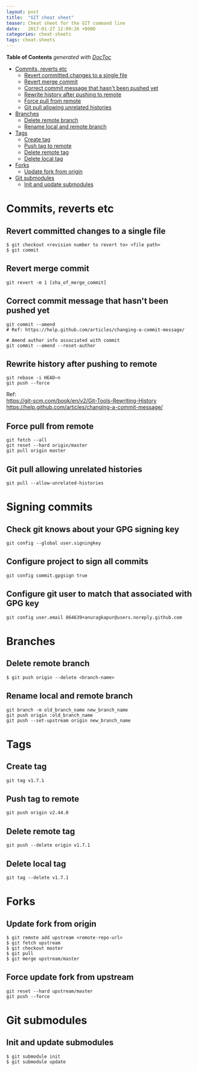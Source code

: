```yaml
---
layout: post
title:  "GIT cheat sheet"
teaser: Cheat sheet for the GIT command line
date:   2017-01-27 12:09:26 +0000
categories: cheat-sheets
tags: cheat-sheets
---
```


<!-- START doctoc generated TOC please keep comment here to allow auto update -->
<!-- DON'T EDIT THIS SECTION, INSTEAD RE-RUN doctoc TO UPDATE -->
**Table of Contents**  *generated with [DocToc](https://github.com/thlorenz/doctoc)*

- [Commits, reverts etc](#commits-reverts-etc)
  - [Revert committed changes to a single file](#revert-committed-changes-to-a-single-file)
  - [Revert merge commit](#revert-merge-commit)
  - [Correct commit message that hasn't been pushed yet](#correct-commit-message-that-hasnt-been-pushed-yet)
  - [Rewrite history after pushing to remote](#rewrite-history-after-pushing-to-remote)
  - [Force pull from remote](#force-pull-from-remote)
  - [Git pull allowing unrelated histories](#git-pull-allowing-unrelated-histories)
- [Branches](#branches)
  - [Delete remote branch](#delete-remote-branch)
  - [Rename local and remote branch](#rename-local-and-remote-branch)
- [Tags](#tags)
  - [Create tag](#create-tag)
  - [Push tag to remote](#push-tag-to-remote)
  - [Delete remote tag](#delete-remote-tag)
  - [Delete local tag](#delete-local-tag)
- [Forks](#forks)
  - [Update fork from origin](#update-fork-from-origin)
- [Git submodules](#git-submodules)
  - [Init and update submodules](#init-and-update-submodules)

<!-- END doctoc generated TOC please keep comment here to allow auto update -->

# Commits, reverts etc

## Revert committed changes to a single file
```shell
$ git checkout <revision number to revert to> <file path>
$ git commit
```

## Revert merge commit
```shell
git revert -m 1 [sha_of_merge_commit]
```

## Correct commit message that hasn't been pushed yet
```shell
git commit --amend
# Ref: https://help.github.com/articles/changing-a-commit-message/

# Amend author info associated with commit
git commit --amend --reset-author
```

## Rewrite history after pushing to remote
```shell
git rebase -i HEAD~n
git push --force
```
Ref:     
https://git-scm.com/book/en/v2/Git-Tools-Rewriting-History        
https://help.github.com/articles/changing-a-commit-message/

## Force pull from remote
```shell
git fetch --all
git reset --hard origin/master
git pull origin master
```

## Git pull allowing unrelated histories
```shell
git pull --allow-unrelated-histories
```

# Signing commits
## Check git knows about your GPG signing key
```shell
git config --global user.signingkey
```

## Configure project to sign all commits
```shell
git config commit.gpgsign true
```

## Configure git user to match that associated with GPG key
```shell
git config user.email 864639+anuragkapur@users.noreply.github.com
```

# Branches

## Delete remote branch
```shell
$ git push origin --delete <branch-name>
```

## Rename local and remote branch
```shell
git branch -m old_branch_name new_branch_name
git push origin :old_branch_name
git push --set-upstream origin new_branch_name
```

# Tags

## Create tag
```shell
git tag v1.7.1
```

## Push tag to remote
```shell
git push origin v2.44.0
```

## Delete remote tag
```shell
git push --delete origin v1.7.1
```

## Delete local tag
```shell
git tag --delete v1.7.1
``` 

# Forks

## Update fork from origin
```shell
$ git remote add upstream <remote-repo-url>
$ git fetch upstream
$ git checkout master
$ git pull
$ git merge upstream/master
```

## Force update fork from upstream
```
git reset --hard upstream/master
git push --force
```

# Git submodules
## Init and update submodules
```shell
$ git submodule init
$ git submodule update
```
